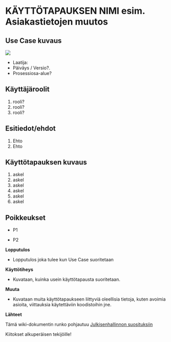 # KÄYTTÖTAPAUKSEN NIMI esim. Asiakastietojen muutos


## Use Case kuvaus

![](https://upload.wikimedia.org/wikipedia/commons/thumb/9/9d/Edit_an_article.svg/261px-Edit_an_article.svg.png)




* Laatija:
* Päiväys / Versio?.
* Prosessiosa-alue?
	
## Käyttäjäroolit	

1. rooli?
2. rooli?
3. rooli?

## Esitiedot/ehdot	

1. Ehto 
2. Ehto

## Käyttötapauksen kuvaus

1. askel
2. askel
3. askel
4. askel
5. askel
6. askel

## Poikkeukset
 
* P1	

* P2	
	
**Lopputulos**	

* Lopputulos joka tulee kun Use Case suoritetaan

**Käyttötiheys** 

* Kuvataan, kuinka usein käyttötapausta suoritetaan.

**Muuta**	

* Kuvataan muita käyttötapaukseen liittyviä oleellisia tietoja, kuten avoimia asioita, viittauksia käytettäviin koodistoihin jne.



**Lähteet**

Tämä wiki-dokumentin runko pohjautuu [Julkisenhallinnon suosituksiin](http://www.jhs-suositukset.fi/web/guest/jhs/recommendations/173)

Kiitokset alkuperäisen tekijöille!

